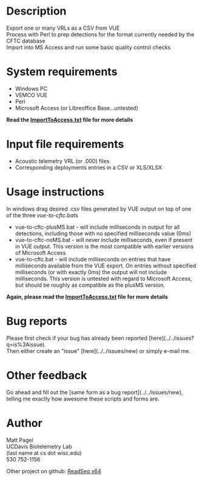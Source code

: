 # Description #
  Export one or many VRLs as a CSV from VUE<br>
  Process with Perl to prep detections for the format currently needed by the CFTC database<br>
  Import into MS Access and run some basic quality control checks<br>

<h1>System requirements</h1>
<ul><li>Windows PC<br>
</li><li>VEMCO VUE<br>
</li><li>Perl<br>
</li><li>Microsoft Access (or Libreoffice Base...untested)
</li></ul>
<strong>Read the <a href='ImportToAccess.txt'>ImportToAccess.txt</a> file for more details</strong><br>

<h1>Input file requirements</h1>
  <ul><li>Acoustic telemetry VRL (or .000) files<br></li>
  <li>Corresponding deployments entries in a CSV or XLS/XLSX<br></li></ul>

<h1>Usage instructions</h1>
<p>In windows drag desired .csv files generated by VUE output on top of one of the three <em>vue-to-cftc.bat</em>s</p>
  <ul><li>vue-to-cftc-plusMS.bat - will include milliseconds in output for all detections, including those with no specified milliseconds value (0ms)
  </li><li>vue-to-cftc-noMS.bat - will never include milliseconds, even if present in VUE output. This version is the most compatible with earlier versions of Microsoft Access
  </li><li>vue-to-cftc.bat - will include milliseconds on entries that have milliseconds available from the VUE export. On entries without specified milliseconds (or with exactly 0ms) the output will not include milliseconds. This version is untested with regard to Microsoft Access, but should be roughly as compatible as the plusMS version.</li></ul>
<strong>Again, please read the <a href='ImportToAccess.txt'>ImportToAccess.txt</a> file for more details</strong><br>

<h1>Bug reports</h1>
Please first check if your bug has already been reported [here](../../issues?q=is%3Aissue).<br>
Then either create an "issue" [here](../../issues/new) or simply e-mail me.

<h1>Other feedback</h1>
Go ahead and fill out the [same form as a bug report](../../issues/new), telling me exactly how awesome these scripts and forms are.

<h1>Author</h1>
  Matt Pagel<br>
  UCDavis Biotelemetry Lab<br>
  (last name at cs dot wisc.edu)<br>
  530 752-1156

Other project on github: <a href='http://github.com/MPagel/readseq'>ReadSeq x64</a><br>
